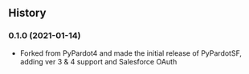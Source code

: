 ## History

### 0.1.0 (2021-01-14)

- Forked from PyPardot4 and made the initial release of PyPardotSF, adding
  ver 3 & 4 support and Salesforce OAuth
